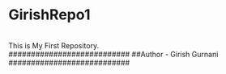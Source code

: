 # GirishRepo1
<br/>
This is My First Repository.
<br/>
###########################
##Author - Girish Gurnani
###########################
